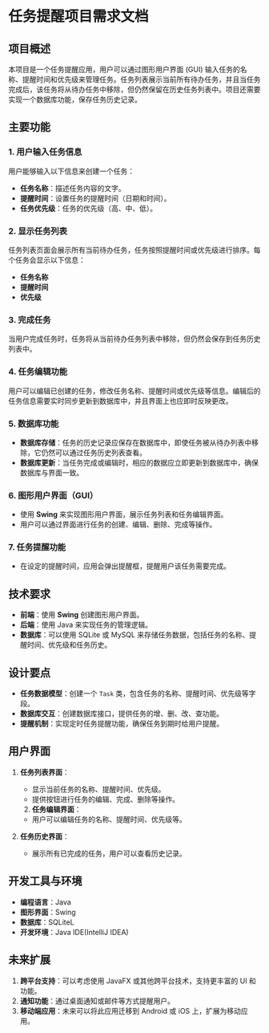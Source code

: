 # 任务提醒项目需求文档

## 项目概述
本项目是一个任务提醒应用，用户可以通过图形用户界面 (GUI) 输入任务的名称、提醒时间和优先级来管理任务。任务列表展示当前所有待办任务，并且当任务完成后，该任务将从待办任务中移除，但仍然保留在历史任务列表中。项目还需要实现一个数据库功能，保存任务历史记录。

## 主要功能

### 1. 用户输入任务信息
用户能够输入以下信息来创建一个任务：
- **任务名称**：描述任务内容的文字。
- **提醒时间**：设置任务的提醒时间（日期和时间）。
- **任务优先级**：任务的优先级（高、中、低）。

### 2. 显示任务列表
任务列表页面会展示所有当前待办任务，任务按照提醒时间或优先级进行排序。每个任务会显示以下信息：
- **任务名称**
- **提醒时间**
- **优先级**

### 3. 完成任务
当用户完成任务时，任务将从当前待办任务列表中移除，但仍然会保存到任务历史列表中。

### 4. 任务编辑功能
用户可以编辑已创建的任务，修改任务名称、提醒时间或优先级等信息。编辑后的任务信息需要实时同步更新到数据库中，并且界面上也应即时反映更改。

### 5. 数据库功能
- **数据库存储**：任务的历史记录应保存在数据库中，即使任务被从待办列表中移除，它仍然可以通过任务历史列表查看。
- **数据库更新**：当任务完成或编辑时，相应的数据应立即更新到数据库中，确保数据库与界面一致。

### 6. 图形用户界面（GUI）
- 使用 **Swing** 来实现图形用户界面，展示任务列表和任务编辑界面。
- 用户可以通过界面进行任务的创建、编辑、删除、完成等操作。
  
### 7. 任务提醒功能
- 在设定的提醒时间，应用会弹出提醒框，提醒用户该任务需要完成。

## 技术要求
- **前端**：使用 **Swing** 创建图形用户界面。
- **后端**：使用 Java 来实现任务的管理逻辑。
- **数据库**：可以使用 SQLite 或 MySQL 来存储任务数据，包括任务的名称、提醒时间、优先级和任务历史。

## 设计要点
- **任务数据模型**：创建一个 `Task` 类，包含任务的名称、提醒时间、优先级等字段。
- **数据库交互**：创建数据库接口，提供任务的增、删、改、查功能。
- **提醒机制**：实现定时任务提醒功能，确保任务到期时给用户提醒。

## 用户界面
1. **任务列表界面**：
   - 显示当前任务的名称、提醒时间、优先级。
   - 提供按钮进行任务的编辑、完成、删除等操作。
   2. **任务编辑界面**：
   - 用户可以编辑任务的名称、提醒时间、优先级等。

3. **任务历史界面**：
   - 展示所有已完成的任务，用户可以查看历史记录。

## 开发工具与环境
- **编程语言**：Java
- **图形界面**：Swing
- **数据库**：SQLiteL
- **开发环境**：Java IDE(IntelliJ IDEA)

## 未来扩展
1. **跨平台支持**：可以考虑使用 JavaFX 或其他跨平台技术，支持更丰富的 UI 和功能。
2. **通知功能**：通过桌面通知或邮件等方式提醒用户。
3. **移动端应用**：未来可以将此应用迁移到 Android 或 iOS 上，扩展为移动应用。


